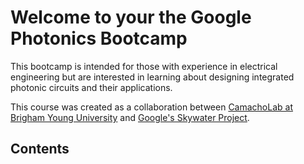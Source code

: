 # Welcome to your the Google Photonics Bootcamp

This bootcamp is intended for those with experience in electrical engineering
but are interested in learning about designing integrated photonic circuits and
their applications.

This course was created as a collaboration between 
[CamachoLab at Brigham Young University](https://camacholab.byu.edu/) and 
[Google's Skywater Project](https://skywater-pdk.readthedocs.io/en/main/).

## Contents

```{tableofcontents}
```
